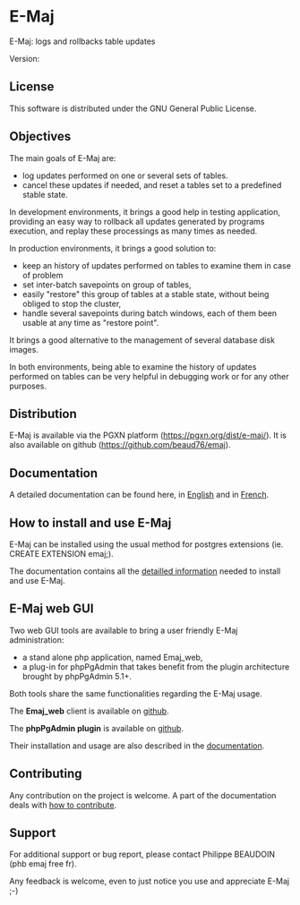 E-Maj
=====

E-Maj: logs and rollbacks table updates

Version: <devel>


License
-------

This software is distributed under the GNU General Public License.


Objectives
----------

The main goals of E-Maj are:

 * log updates performed on one or several sets of tables.
 * cancel these updates if needed, and reset a tables set to a predefined stable state.

In development environments, it brings a good help in testing application, providing an easy way to rollback all updates generated by programs execution, and replay these processings as many times as needed.

In production environments, it brings a good solution to:

 * keep an history of updates performed on tables to examine them in case of problem
 * set inter-batch savepoints on group of tables,
 * easily "restore" this group of tables at a stable state, without being obliged to stop the cluster,
 * handle several savepoints during batch windows, each of them been usable at any time as "restore point".

It brings a good alternative to the management of several database disk images.

In both environments, being able to examine the history of updates performed on tables can be very helpful in debugging work or for any other purposes.


Distribution
------------

E-Maj is available via the PGXN platform (https://pgxn.org/dist/e-maj/). It is also available on github (https://github.com/beaud76/emaj).


Documentation
-------------

A detailed documentation can be found here, in [English](http://emaj.readthedocs.io/en/latest/) and in [French](http://emaj.readthedocs.io/fr/latest/).


How to install and use E-Maj
----------------------------

E-Maj can be installed using the usual method for postgres extensions (ie. CREATE EXTENSION emaj;).

The documentation contains all the [detailled information](http://emaj.readthedocs.io/en/latest/install.html) needed to install and use E-Maj.


E-Maj web GUI
-------------

Two web GUI tools are available to bring a user friendly E-Maj administration:

 * a stand alone php application, named Emaj_web,
 * a plug-in for phpPgAdmin that takes benefit from the plugin architecture brought by phpPgAdmin 5.1+.

Both tools share the same functionalities regarding the E-Maj usage.

The **Emaj_web** client is available on [github](https://github.com/beaud76/emaj_web).

The **phpPgAdmin plugin** is available on [github](https://github.com/beaud76/emaj_ppa_plugin).

Their installation and usage are also described in the [documentation](http://emaj.readthedocs.io/en/latest/webOverview.html).


Contributing
------------

Any contribution on the project is welcome. A part of the documentation deals with [how to contribute](http://emaj.readthedocs.io/en/latest/contributing.html).


Support
-------

For additional support or bug report, please contact Philippe BEAUDOIN (phb <dot> emaj <at> free <dot> fr).

Any feedback is welcome, even to just notice you use and appreciate E-Maj ;-)
